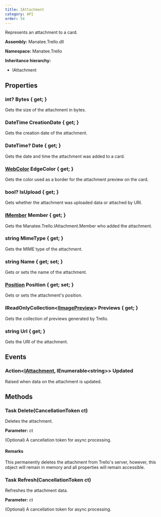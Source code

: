 ```yaml
---
title: IAttachment
category: API
order: 54
---
```


Represents an attachment to a card.

**Assembly:** Manatee.Trello.dll

**Namespace:** Manatee.Trello

**Inheritance hierarchy:**

- IAttachment

## Properties

### int? Bytes { get; }

Gets the size of the attachment in bytes.

### DateTime CreationDate { get; }

Gets the creation date of the attachment.

### DateTime? Date { get; }

Gets the date and time the attachment was added to a card.

### [WebColor](../WebColor#webcolor) EdgeColor { get; }

Gets the color used as a border for the attachment preview on the card.

### bool? IsUpload { get; }

Gets whether the attachment was uploaded data or attached by URI.

### [IMember](../IMember#imember) Member { get; }

Gets the Manatee.Trello.IAttachment.Member who added the attachment.

### string MimeType { get; }

Gets the MIME type of the attachment.

### string Name { get; set; }

Gets or sets the name of the attachment.

### [Position](../Position#position) Position { get; set; }

Gets or sets the attachment&#39;s position.

### IReadOnlyCollection&lt;[IImagePreview](../IImagePreview#iimagepreview)&gt; Previews { get; }

Gets the collection of previews generated by Trello.

### string Url { get; }

Gets the URI of the attachment.

## Events

### Action&lt;[IAttachment](../IAttachment#iattachment), IEnumerable&lt;string&gt;&gt; Updated

Raised when data on the attachment is updated.

## Methods

### Task Delete(CancellationToken ct)

Deletes the attachment.

**Parameter:** ct

(Optional) A cancellation token for async processing.

#### Remarks

This permanently deletes the attachment from Trello&#39;s server, however, this object will remain in memory and all properties will remain accessible.

### Task Refresh(CancellationToken ct)

Refreshes the attachment data.

**Parameter:** ct

(Optional) A cancellation token for async processing.

